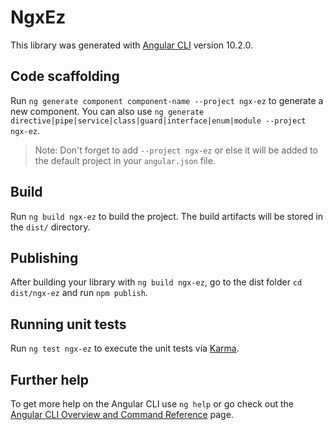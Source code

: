# NgxEz

This library was generated with [Angular CLI](https://github.com/angular/angular-cli) version 10.2.0.

## Code scaffolding

Run `ng generate component component-name --project ngx-ez` to generate a new component. You can also use `ng generate directive|pipe|service|class|guard|interface|enum|module --project ngx-ez`.
> Note: Don't forget to add `--project ngx-ez` or else it will be added to the default project in your `angular.json` file. 

## Build

Run `ng build ngx-ez` to build the project. The build artifacts will be stored in the `dist/` directory.

## Publishing

After building your library with `ng build ngx-ez`, go to the dist folder `cd dist/ngx-ez` and run `npm publish`.

## Running unit tests

Run `ng test ngx-ez` to execute the unit tests via [Karma](https://karma-runner.github.io).

## Further help

To get more help on the Angular CLI use `ng help` or go check out the [Angular CLI Overview and Command Reference](https://angular.io/cli) page.
